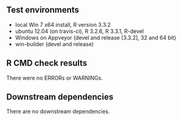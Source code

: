 ## Test environments
* local Win 7 x64 install, R version 3.3.2
* ubuntu 12.04 (on travis-ci), R 3.2.6, R 3.3.1, R-devel
* Windows on Appveyor (devel and release [3.3.2], 32 and 64 bit)
* win-builder (devel and release)

## R CMD check results
There were no ERRORs or WARNINGs. 

## Downstream dependencies
There are no downstream dependencies.

